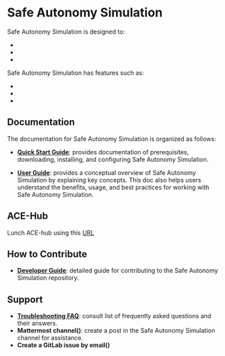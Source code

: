 # Safe Autonomy Simulation

Safe Autonomy Simulation is designed to:

- <!--replace this with purpose 1-->
- <!--replace this with purpose 2-->
- <!--replace this with purpose 3 or delete, and so on-->

Safe Autonomy Simulation has features such as:

- <!--replace this with feature 1-->
- <!--replace this with feature 2-->
- <!--replace this with feature 3 or delete, and so on-->

## Documentation

The documentation for Safe Autonomy Simulation is organized as follows:

- **[Quick Start Guide](docs/quick-start-guide.md)**: provides documentation of prerequisites, downloading, installing, and configuring Safe Autonomy Simulation.
<!--Modify the description above, as needed, based on the product and what sections are actually in the doc -->
- **[User Guide](docs/user-guide.md)**: provides a conceptual overview of Safe Autonomy Simulation by explaining key concepts. This doc also helps users understand the benefits, usage, and best practices for working with Safe Autonomy Simulation.

## ACE-Hub

Lunch ACE-hub using this [URL](https://hub.lion.act3-ace.ai/environments/0?replicas=1&image=git.:latest&hubName='safe-autonomy-simulation'&proxyType=normal&resources[cpu]=1&resources[memory]=1Gi&shm=64Mi)

## How to Contribute

- **[Developer Guide](docs/developer-guide.md)**: detailed guide for contributing to the Safe Autonomy Simulation repository.

## Support

- **[Troubleshooting FAQ](docs/troubleshooting-faq.md)**: consult list of frequently asked questions and their answers.
- **Mattermost channel(<!-- replace this with a URL and make link active -->)**: create a post in the Safe Autonomy Simulation channel for assistance.
- **Create a GitLab issue by email(<!-- replace this with a URL and make link active -->)**
